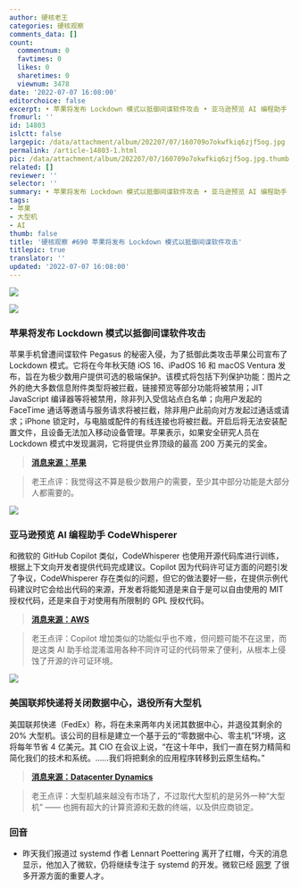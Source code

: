 ```yaml
---
author: 硬核老王
categories: 硬核观察
comments_data: []
count:
  commentnum: 0
  favtimes: 0
  likes: 0
  sharetimes: 0
  viewnum: 3478
date: '2022-07-07 16:08:00'
editorchoice: false
excerpt: • 苹果将发布 Lockdown 模式以抵御间谍软件攻击 • 亚马逊预览 AI 编程助手 CodeWhisperer • 美国联邦快递将关闭数据中心，退役所有主机
fromurl: ''
id: 14803
islctt: false
largepic: /data/attachment/album/202207/07/160709o7okwfkiq6zjf5og.jpg
permalink: /article-14803-1.html
pic: /data/attachment/album/202207/07/160709o7okwfkiq6zjf5og.jpg.thumb.jpg
related: []
reviewer: ''
selector: ''
summary: • 苹果将发布 Lockdown 模式以抵御间谍软件攻击 • 亚马逊预览 AI 编程助手 CodeWhisperer • 美国联邦快递将关闭数据中心，退役所有主机
tags:
- 苹果
- 大型机
- AI
thumb: false
title: '硬核观察 #690 苹果将发布 Lockdown 模式以抵御间谍软件攻击'
titlepic: true
translator: ''
updated: '2022-07-07 16:08:00'
---
```


![](/data/attachment/album/202207/07/160709o7okwfkiq6zjf5og.jpg)


![](/data/attachment/album/202207/07/160721czqbl2f76sjzsnb6.jpg)


### 苹果将发布 Lockdown 模式以抵御间谍软件攻击


苹果手机曾遭间谍软件 Pegasus 的秘密入侵，为了抵御此类攻击苹果公司宣布了 Lockdown 模式。它将在今年秋天随 iOS 16、iPadOS 16 和 macOS Ventura 发布，旨在为极少数用户提供可选的极端保护。该模式将包括下列保护功能：图片之外的绝大多数信息附件类型将被拦截，链接预览等部分功能将被禁用；JIT JavaScript 编译器等将被禁用，除非列入受信站点白名单；向用户发起的 FaceTime 通话等邀请与服务请求将被拦截，除非用户此前向对方发起过通话或请求；iPhone 锁定时，与电脑或配件的有线连接也将被拦截。开启后将无法安装配置文件，且设备无法加入移动设备管理。苹果表示，如果安全研究人员在 Lockdown 模式中发现漏洞，它将提供业界顶级的最高 200 万美元的奖金。



> 
> **[消息来源：苹果](https://www.apple.com.cn/newsroom/2022/07/apple-expands-commitment-to-protect-users-from-mercenary-spyware/)**
> 
> 
> 



> 
> 老王点评：我觉得这不算是极少数用户的需要，至少其中部分功能是大部分人都需要的。
> 
> 
> 


![](/data/attachment/album/202207/07/160738bpqmligmwmkglqp1.jpg)


### 亚马逊预览 AI 编程助手 CodeWhisperer


和微软的 GitHub Copilot 类似，CodeWhisperer 也使用开源代码库进行训练，根据上下文向开发者提供代码完成建议。Copilot 因为代码许可证方面的问题引发了争议，CodeWhisperer 存在类似的问题，但它的做法要好一些，在提供示例代码建议时它会给出代码的来源，开发者将能知道是来自于是可以自由使用的 MIT 授权代码，还是来自于对使用有所限制的 GPL 授权代码。



> 
> **[消息来源：AWS](https://aws.amazon.com/cn/codewhisperer/)**
> 
> 
> 



> 
> 老王点评：Copilot 增加类似的功能似乎也不难，但问题可能不在这里，而是这类 AI 助手给混淆滥用各种不同许可证的代码带来了便利，从根本上侵蚀了开源的许可证环境。
> 
> 
> 


![](/data/attachment/album/202207/07/160753qzyk3wehzhccuocw.jpg)


### 美国联邦快递将关闭数据中心，退役所有大型机


美国联邦快递（FedEx）称，将在未来两年内关闭其数据中心，并退役其剩余的 20% 大型机。该公司的目标是建立一个基于云的“零数据中心、零主机”环境，这将每年节省 4 亿美元。其 CIO 在会议上说，“在这十年中，我们一直在努力精简和简化我们的技术和系统。……我们将把剩余的应用程序转移到云原生结构。”



> 
> **[消息来源：Datacenter Dynamics](https://www.datacenterdynamics.com/en/news/fedex-to-close-data-centers-retire-all-mainframes-by-2024-saving-400m/)**
> 
> 
> 



> 
> 老王点评：大型机越来越没有市场了，不过取代大型机的是另外一种“大型机” —— 也拥有超大的计算资源和无数的终端，以及供应商锁定。
> 
> 
> 


### 回音


* 昨天我们报道过 systemd 作者 Lennart Poettering 离开了红帽，今天的消息显示，他加入了微软，仍将继续专注于 systemd 的开发。微软已经 [网罗](https://www.phoronix.com/scan.php?page=news_item&px=Systemd-Creator-Microsoft) 了很多开源方面的重要人才。